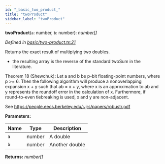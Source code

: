 ```yaml
---
id: "_basic_two_product_"
title: "twoProduct"
sidebar_label: "twoProduct"
---
```


**twoProduct**(`a`: number, `b`: number): *number[]*

*Defined in [basic/two-product.ts:21](https://github.com/FlorisSteenkamp/double-double/blob/d35ae52/src/basic/two-product.ts#L21)*

Returns the exact result of multiplying two doubles.

* the resulting array is the reverse of the standard twoSum in the literature.

Theorem 18 (Shewchuk): Let a and b be p-bit floating-point numbers, where
p >= 6. Then the following algorithm will produce a nonoverlapping expansion
x + y such that ab = x + y, where x is an approximation to ab and y
represents the roundoff error in the calculation of x. Furthermore, if
round-to-even tiebreaking is used, x and y are non-adjacent.

See https://people.eecs.berkeley.edu/~jrs/papers/robustr.pdf

**Parameters:**

Name | Type | Description |
------ | ------ | ------ |
`a` | number | A double |
`b` | number | Another double  |

**Returns:** *number[]*
